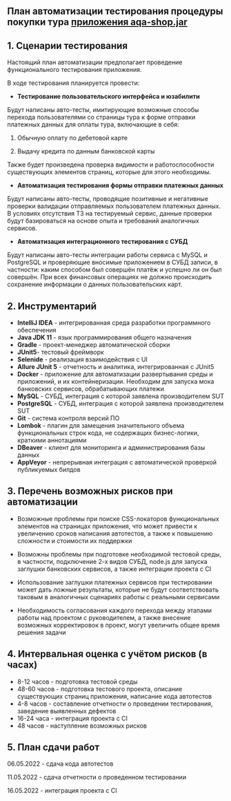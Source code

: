 ## План автоматизации тестирования процедуры покупки тура [приложения aqa-shop.jar](https://github.com/netology-code/qa-diploma#%D0%BE%D0%BF%D0%B8%D1%81%D0%B0%D0%BD%D0%B8%D0%B5-%D0%BF%D1%80%D0%B8%D0%BB%D0%BE%D0%B6%D0%B5%D0%BD%D0%B8%D1%8F)

## 1. Сценарии тестирования

Настоящий план автоматизации предполагает проведение функционального тестирования приложения.

В ходе тестирования планируется провести:

- **Тестирование пользовательского интерфейса и юзабилити**


Будут написаны авто-тесты, имитирующие возможные способы перехода пользователями со страницы тура
к форме отправки платежных данных для оплаты тура, включающие в себя:


1. Обычную оплату по дебетовой карте

2. Выдачу кредита по данным банковской карты

Также будет произведена проверка видимости и работоспособности
существующих элементов страниц, которые для этого необходимы.


- **Автоматизация тестирования формы отправки платежных данных**


Будут написаны авто-тесты, проводящие позитивные и негативные проверки валидации отправляемых пользователем платежных данных.
В условиях отсутствия ТЗ на тестируемый сервис, данные проверки будут базироваться на основе опыта
и требований аналогичных сервисов.

- **Автоматизация интеграционного тестирования с СУБД**


Будут написаны авто-тесты интеграции работы сервиса с MySQL и PostgreSQL и проверяющие вносимые приложением в СУБД записи,
в частности:
каким способом был совершён платёж и успешно ли он был совершён. При всех финансовых операциях
не должно происходить сохранение информации о данных пользовательских карт.


## 2. Инструментарий

- **IntelliJ IDEA** - интегрированная среда разработки программного обеспечения
- **Java JDK 11** - язык программирования общего назначения
- **Gradle** - проект-менеджер автоматической сборки
- **JUnit5**- тестовый фреймворк
- **Selenide** - реализация взаимодействия с UI
- **Allure JUnit 5** - отчетность и аналитика, интегрированная с JUnit5
- **Docker** - приложение для автоматизации развертывания среды и приложений, и их контейнеризации.
  Необходим для запуска мока банковских сервисов, обрабатывающих платежи
- **MySQL** - СУБД, интеграция с которой заявлена производителем SUT
- **PostgreSQL** - СУБД, интеграция с которой заявлена производителем SUT
- **Git** - система контроля версий ПО
- **Lombok** - плагин для замещения значительного объема функциональных строк кода, не содержащих бизнес-логики, краткими аннотациями
- **DBeaver** - клиент для мониторинга и администрирования базы данных
- **AppVeyor** - непрерывная интеграция с автоматической проверкой публикуемых билдов

## 3. Перечень возможных рисков при автоматизации

- Возможные проблемы при поиске CSS-локаторов функциональных элементов на страницах приложения, что может привести
  к увеличению сроков написания автотестов, а также к повышению сложности и стоимости их поддержки


- Возможны проблемы при подготовке необходимой тестовой среды, в частности, подключение 2-х видов СУБД,
  node.js для запуска заглушки банковских сервисов, а также интеграции проекта с CI


- Использование заглушки платежных сервисов при тестировании может дать ложные результаты, которые не будут соответствовать
  таковым в аналогичных сценариях работы с реальными сервисами


- Необходимость согласования каждого перехода между этапами работы над проектом с руководителем,
  а также внесение возможных корректировок в проект, могут увеличить общее время решения задачи

## 4. Интервальная оценка с учётом рисков (в часах)

- 8-12 часов - подготовка тестовой среды
- 48-60 часов - подготовка тестового проекта, описание существующих страниц приложения, написание кода автотестов
- 4-8 часов - составление отчетности о проведении тестирования, заведение выявленных дефектов
- 16-24 часа - интеграция проекта с CI
- 48 часов - наступление возможных рисков

## 5. План сдачи работ

06.05.2022 - сдача кода автотестов

11.05.2022 - сдача отчетности о проведенном тестировании

16.05.2022 - интеграция проекта с CI 
